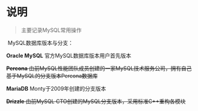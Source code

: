 # 说明

> 主要记录MySQL常用操作

​		MySQL数据库版本与分支：

**Oracle MySQL** 官方MySQL数据库版本用户首先版本

~~**Percona** 由前MySQL性能团队成员创建的一家MySQL技术服务公司，拥有自己基于MySQL的分支版本Percona数据库~~

**MariaDB** Monty于2009年创建的分支版本

~~**Drizzle** 由前MySQL CTO创建的MySQL分支版本，采用标准C++重构各模块~~

